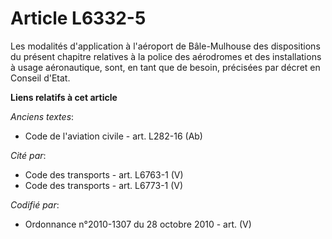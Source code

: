 # Article L6332-5

Les modalités d'application à l'aéroport de Bâle-Mulhouse des dispositions du présent chapitre relatives à la police des
aérodromes et des installations à usage aéronautique, sont, en tant que de besoin, précisées par décret en Conseil d'Etat.

**Liens relatifs à cet article**

_Anciens textes_:

  - Code de l'aviation civile - art. L282-16 (Ab)

_Cité par_:

  - Code des transports - art. L6763-1 (V)
  - Code des transports - art. L6773-1 (V)

_Codifié par_:

  - Ordonnance n°2010-1307 du 28 octobre 2010 - art. (V)
